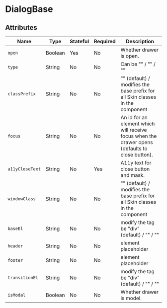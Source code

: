 


# DialogBase

## Attributes

Name | Type | Stateful | Required | Description
--- | --- | --- | --- | ---
`open` | Boolean | Yes | No | Whether drawer is open.
`type` | String | No | No | Can be "" / "" / ""
`classPrefix` | String | No | No | "" (default) / modifies the base prefix for all Skin classes in the component
`focus` | String | No | No | An id for an element which will receive focus when the drawer opens (defaults to close button).
`a11yCloseText`| String | No | Yes | A11y text for close button and mask.
`windowClass` | String | No | No | "" (default) / modifies the base prefix for all Skin classes in the component
`baseEl` | String | No | No | modify the tag be "div" (default) / "" / ""
`header` | String | No | No | element placeholder 
`footer` | String | No | No | element placeholder 
`transitionEl` | String | No | No | modify the tag be "div" (default) / "" / ""
`isModal` | Boolean | No | No | Whether drawer is model.
